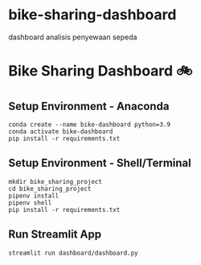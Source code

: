 # bike-sharing-dashboard
dashboard analisis penyewaan sepeda
# Bike Sharing Dashboard 🚲

## Setup Environment - Anaconda

```
conda create --name bike-dashboard python=3.9
conda activate bike-dashboard
pip install -r requirements.txt
```

## Setup Environment - Shell/Terminal

```
mkdir bike_sharing_project
cd bike_sharing_project
pipenv install
pipenv shell
pip install -r requirements.txt
```

## Run Streamlit App

```
streamlit run dashboard/dashboard.py
```
